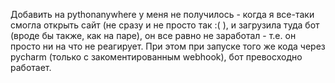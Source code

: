 Добавить на pythonanywhere у меня не получилось - когда я все-таки смогла открыть сайт (не сразу и не просто так :( ), и загрузила туда бот (вроде бы также, как на паре), он все равно не заработал - т.е. он просто ни на что не реагирует. При этом при запуске того же кода через pycharm (только с закоментированным webhook), бот превосходно работает.
